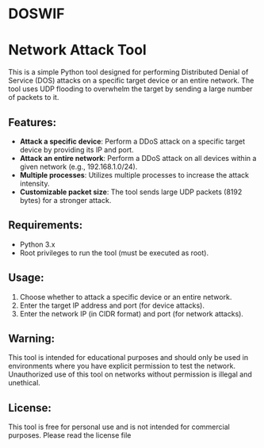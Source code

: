 # DOSWIF
# Network Attack Tool

This is a simple Python tool designed for performing Distributed Denial of Service (DOS) attacks on a specific target device or an entire network. The tool uses UDP flooding to overwhelm the target by sending a large number of packets to it.

## Features:
- **Attack a specific device**: Perform a DDoS attack on a specific target device by providing its IP and port.
- **Attack an entire network**: Perform a DDoS attack on all devices within a given network (e.g., 192.168.1.0/24).
- **Multiple processes**: Utilizes multiple processes to increase the attack intensity.
- **Customizable packet size**: The tool sends large UDP packets (8192 bytes) for a stronger attack.

## Requirements:
- Python 3.x
- Root privileges to run the tool (must be executed as root).

## Usage:
1. Choose whether to attack a specific device or an entire network.
2. Enter the target IP address and port (for device attacks).
3. Enter the network IP (in CIDR format) and port (for network attacks).

## Warning:
This tool is intended for educational purposes and should only be used in environments where you have explicit permission to test the network. Unauthorized use of this tool on networks without permission is illegal and unethical.

## License:
This tool is free for personal use and is not intended for commercial purposes. Please read the license file
